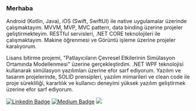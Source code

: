 ### Merhaba

<!--
**ResulSilay/ResulSilay** is a ✨ _special_ ✨ repository because its `README.md` (this file) appears on your GitHub profile.
-->

Android (Kotlin, Java), iOS (Swift, SwiftUI) ile native uygulamalar üzerinde çalışmaktayım. MVVM, MVP, MVC pattern, data binding üzerine projeler geliştirmekteyim. RESTful servisleri, .NET CORE teknolojileri ile çalışmaktayım. Makine öğrenmesi ve Görüntü işleme üzerine projeler karalıyorum.

Lisans bitirme projemi, "Patlayıcıların Çevresel Etkilerinin Simülasyon Ortamında Modellenmesi" üzerine gerçekleştirdim. .NET WPF teknolojisi kullanarak simülasyon yazılımları üzerine efor sarf ediyorum. Yazılım ve tasarım projelerinde, SOLID prensipleri, yazılım mimarileri ve clean code ile proje sürekliliği, kararlılık ve kullanıcı deneyimi yüksek yazılım geliştirmek üzerine efor sarf ediyorum.

[![Linkedin Badge](https://img.shields.io/badge/RESULSILAY-000?style=for-the-badge&logo=linkedin)](https://www.linkedin.com/in/resulsilay/)
[![Medium Badge](https://img.shields.io/badge/RESULSILAY-000?style=for-the-badge&logo=medium)](https://resulsilay.medium.com/)
![](https://komarev.com/ghpvc/?username=ResulSilay&color=000000&style=for-the-badge&label=VIEWS)
